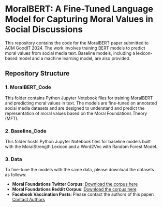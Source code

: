 # MoralBERT: A Fine-Tuned Language Model for Capturing Moral Values in Social Discussions

This repository contains the code for the MoralBERT paper submitted to ACM GoodIT 2024. The work involves training BERT models to predict moral values from social media text. 
Baseline models, including a lexicon-based model and a machine learning model, are also provided.

## Repository Structure

### 1. MoralBERT_Code
This folder contains Python Jupyter Notebook files for training MoralBERT and predicting moral values in text. 
The models are fine-tuned on annotated social media datasets and are designed to understand and predict the representation of moral values based on the Moral Foundations Theory (MFT).

### 2. Baseline_Code
This folder hosts Python Jupyter Notebook files for baseline models built with the MoralStrength Lexicon and a Word2Vec with Random Forest Model.

### 3. Data
To fine-tune the models with the same data, please download the datasets as follows:

- **Moral Foundations Twitter Corpus**: [Download the corpus here](https://osf.io/k5n7y/)
- **Moral Foundations Reddit Corpus**: [Download the corpus here](https://huggingface.co/datasets/USC-MOLA-Lab/MFRC)
- **Facebook Vaccination Posts**: Please contact the authors of this paper: [Contact Authors](https://dl.acm.org/doi/10.1145/3543507.3583865)
